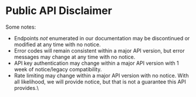 # Public API Disclaimer

Some notes:

* Endpoints _not_ enumerated in our documentation may be discontinued or modified at any time with no notice.
* Error codes will remain consistent within a major API version, but error messages may change at any time with no notice.
* API key authentication may change within a major API version with 1 week of notice/legacy compatibility.
* Rate limiting may change within a major API version with no notice. With all likelihood, we will provide notice, but that is not a guarantee this API provides.\
